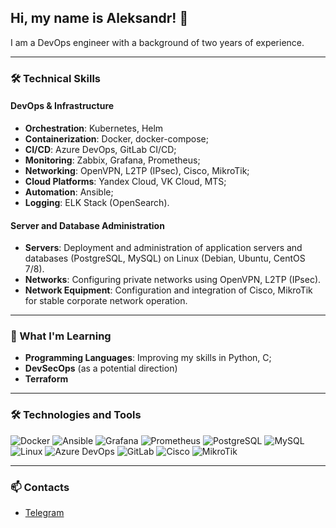 ## Hi, my name is Aleksandr! 👋
I am a DevOps engineer with a background of two years of experience.

---

### 🛠️ Technical Skills

#### **DevOps & Infrastructure**
- **Orchestration**: Kubernetes, Helm
- **Containerization**: Docker, docker-compose;
- **CI/CD**: Azure DevOps, GitLab CI/CD;
- **Monitoring**: Zabbix, Grafana, Prometheus;
- **Networking**: OpenVPN, L2TP (IPsec), Cisco, MikroTik;
- **Cloud Platforms**: Yandex Cloud, VK Cloud, MTS;
- **Automation**: Ansible;
- **Logging**: ELK Stack (OpenSearch).

#### **Server and Database Administration**
- **Servers**: Deployment and administration of application servers and databases (PostgreSQL, MySQL) on Linux (Debian, Ubuntu, CentOS 7/8).
- **Networks**: Configuring private networks using OpenVPN, L2TP (IPsec).
- **Network Equipment**: Configuration and integration of Cisco, MikroTik for stable corporate network operation.

---

### 🌱 What I'm Learning
- **Programming Languages**: Improving my skills in Python, С;
- **DevSecOps** (as a potential direction)
- **Terraform**


---

### 🛠️ Technologies and Tools
![Docker](https://img.shields.io/badge/Docker-2496ED?style=for-the-badge&logo=docker&logoColor=white)
![Ansible](https://img.shields.io/badge/Ansible-EE0000?style=for-the-badge&logo=ansible&logoColor=white)
![Grafana](https://img.shields.io/badge/Grafana-F46800?style=for-the-badge&logo=grafana&logoColor=white)
![Prometheus](https://img.shields.io/badge/Prometheus-E6522C?style=for-the-badge&logo=prometheus&logoColor=white)
![PostgreSQL](https://img.shields.io/badge/PostgreSQL-4169E1?style=for-the-badge&logo=postgresql&logoColor=white)
![MySQL](https://img.shields.io/badge/MySQL-4479A1?style=for-the-badge&logo=mysql&logoColor=white)
![Linux](https://img.shields.io/badge/Linux-FCC624?style=for-the-badge&logo=linux&logoColor=black)
![Azure DevOps](https://img.shields.io/badge/Azure_DevOps-0078D7?style=for-the-badge&logo=azure-devops&logoColor=white)
![GitLab](https://img.shields.io/badge/GitLab-FCA121?style=for-the-badge&logo=gitlab&logoColor=white)
![Cisco](https://img.shields.io/badge/Cisco-1BA0D7?style=for-the-badge&logo=cisco&logoColor=white)
![MikroTik](https://img.shields.io/badge/MikroTik-FF0000?style=for-the-badge&logo=mikrotik&logoColor=white)

---

### 📫 Contacts
- [Telegram](https://t.me/A3th3rS3t)
